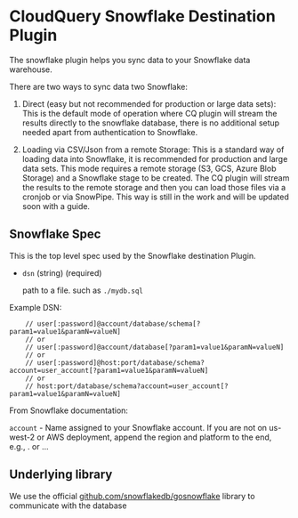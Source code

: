 # CloudQuery Snowflake Destination Plugin

The snowflake plugin helps you sync data to your Snowflake data warehouse.

There are two ways to sync data two Snowflake:

1. Direct (easy but not recommended for production or large data sets): This is the default mode of operation where CQ plugin will stream the results directly to the snowflake database, there is no additional setup needed apart from authentication to Snowflake.

2. Loading via CSV/Json from a remote Storage: This is a standard way of loading data into Snowflake, it is recommended for production and large data sets. This mode requires a remote storage (S3, GCS, Azure Blob Storage) and a Snowflake stage to be created. The CQ plugin will stream the results to the remote storage and then you can load those files via a cronjob or via SnowPipe. This way is still in the work and will be updated soon with a guide.

## Snowflake Spec

This is the top level spec used by the Snowflake destination Plugin.

- `dsn` (string) (required)

  path to a file. such as `./mydb.sql`

Example DSN:

```
	// user[:password]@account/database/schema[?param1=value1&paramN=valueN]
	// or
	// user[:password]@account/database[?param1=value1&paramN=valueN]
	// or
	// user[:password]@host:port/database/schema?account=user_account[?param1=value1&paramN=valueN]
	// or
	// host:port/database/schema?account=user_account[?param1=value1&paramN=valueN]
```

From Snowflake documentation:

`account` - Name assigned to your Snowflake account. If you are not on us-west-2 or AWS deployment, append the region and platform to the end, e.g., <account>.<region> or <account>.<region>.<platform>.


## Underlying library

We use the official [github.com/snowflakedb/gosnowflake](https://github.com/snowflakedb/gosnowflake) library to communicate with the database
